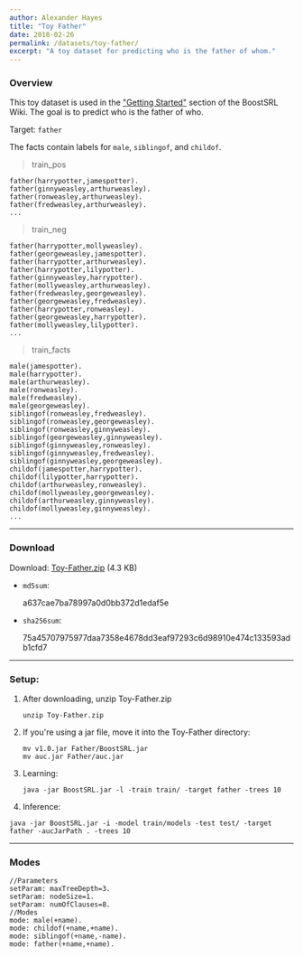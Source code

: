 ```yaml
---
author: Alexander Hayes
title: "Toy Father"
date: 2018-02-26
permalink: /datasets/toy-father/
excerpt: "A toy dataset for predicting who is the father of whom."
---
```


### Overview

This toy dataset is used in the ["Getting Started"](/softwares/boostsrl/wiki/getting-started/) section of the BoostSRL Wiki. The goal is to predict who is the father of who.

Target: `father`

The facts contain labels for `male`, `siblingof`, and `childof`.

> train_pos

    father(harrypotter,jamespotter).
    father(ginnyweasley,arthurweasley).
    father(ronweasley,arthurweasley).
    father(fredweasley,arthurweasley).
    ...

> train_neg

    father(harrypotter,mollyweasley).
    father(georgeweasley,jamespotter).
    father(harrypotter,arthurweasley).
    father(harrypotter,lilypotter).
    father(ginnyweasley,harrypotter).
    father(mollyweasley,arthurweasley).
    father(fredweasley,georgeweasley).
    father(georgeweasley,fredweasley).
    father(harrypotter,ronweasley).
    father(georgeweasley,harrypotter).
    father(mollyweasley,lilypotter).
    ...

> train_facts

    male(jamespotter).
    male(harrypotter).
    male(arthurweasley).
    male(ronweasley).
    male(fredweasley).
    male(georgeweasley).
    siblingof(ronweasley,fredweasley).
    siblingof(ronweasley,georgeweasley).
    siblingof(ronweasley,ginnyweasley).
    siblingof(georgeweasley,ginnyweasley).
    siblingof(ginnyweasley,ronweasley).
    siblingof(ginnyweasley,fredweasley).
    siblingof(ginnyweasley,georgeweasley).
    childof(jamespotter,harrypotter).
    childof(lilypotter,harrypotter).
    childof(arthurweasley,ronweasley).
    childof(mollyweasley,georgeweasley).
    childof(arthurweasley,ginnyweasley).
    childof(mollyweasley,ginnyweasley).
    ...

---

### Download

Download: [Toy-Father.zip](https://github.com/boost-starai/BoostSRL-Misc/blob/master/Datasets/Toy-Father/Toy-Father.zip?raw=true) (4.3 KB)

* `md5sum`:
  <p style="word-break: break-all;">a637cae7ba78997a0d0bb372d1edaf5e</p>

* `sha256sum`:
  <p style="word-break: break-all;">75a45707975977daa7358e4678dd3eaf97293c6d98910e474c133593adb1cfd7</p>

---

### Setup:


1. After downloading, unzip Toy-Father.zip

    `unzip Toy-Father.zip`

2. If you're using a jar file, move it into the Toy-Father directory:

    `mv v1.0.jar Father/BoostSRL.jar`  
    `mv auc.jar Father/auc.jar`

3. Learning:

    `java -jar BoostSRL.jar -l -train train/ -target father -trees 10`

4. Inference:

  `java -jar BoostSRL.jar -i -model train/models -test test/ -target father -aucJarPath . -trees 10`

---

### Modes

    //Parameters
    setParam: maxTreeDepth=3.
    setParam: nodeSize=1.
    setParam: numOfClauses=8.
    //Modes
    mode: male(+name).
    mode: childof(+name,+name).
    mode: siblingof(+name,-name).
    mode: father(+name,+name).
